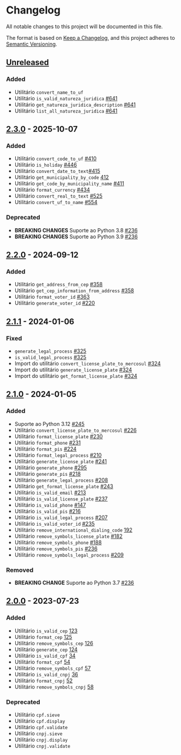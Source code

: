 # Changelog

All notable changes to this project will be documented in this file.

The format is based on [Keep a Changelog](https://keepachangelog.com/en/1.0.0/),
and this project adheres to [Semantic Versioning](https://semver.org/spec/v2.0.0.html).

## [Unreleased]

### Added

- Utilitário `convert_name_to_uf`
- Utilitário `is_valid_natureza_juridica` [#641](https://github.com/brazilian-utils/python/issues/641)
- Utilitário `get_natureza_juridica_description` [#641](https://github.com/brazilian-utils/python/issues/641)
- Utilitário `list_all_natureza_juridica` [#641](https://github.com/brazilian-utils/python/issues/641)

## [2.3.0] - 2025-10-07

### Added

- Utilitário `convert_code_to_uf` [#410](https://github.com/brazilian-utils/brutils-python/pull/410)
- Utilitário `is_holiday` [#446](https://github.com/brazilian-utils/brutils-python/pull/446)
- Utilitário `convert_date_to_text`[#415](https://github.com/brazilian-utils/brutils-python/pull/415)
- Utilitário `get_municipality_by_code` [412](https://github.com/brazilian-utils/brutils-python/pull/412)
- Utilitário `get_code_by_municipality_name` [#411](https://github.com/brazilian-utils/brutils-python/pull/411)
- Utilitário `format_currency` [#434](https://github.com/brazilian-utils/brutils-python/pull/434)
- Utilitário `convert_real_to_text` [#525](https://github.com/brazilian-utils/brutils-python/pull/525)
- Utilitário `convert_uf_to_name` [#554](https://github.com/brazilian-utils/brutils-python/pull/554)

### Deprecated

- **BREAKING CHANGES** Suporte ao Python 3.8 [#236](https://github.com/brazilian-utils/brutils-python/pull/561)
- **BREAKING CHANGES** Suporte ao Python 3.9 [#236](https://github.com/brazilian-utils/brutils-python/pull/561)

## [2.2.0] - 2024-09-12

### Added

- Utilitário `get_address_from_cep` [#358](https://github.com/brazilian-utils/brutils-python/pull/358)
- Utilitário `get_cep_information_from_address` [#358](https://github.com/brazilian-utils/brutils-python/pull/358)
- Utilitário `format_voter_id` [#363](https://github.com/brazilian-utils/brutils-python/pull/363)
- Utilitário `generate_voter_id` [#220](https://github.com/brazilian-utils/brutils-python/pull/220)

## [2.1.1] - 2024-01-06

### Fixed

- `generate_legal_process` [#325](https://github.com/brazilian-utils/brutils-python/pull/325)
- `is_valid_legal_process` [#325](https://github.com/brazilian-utils/brutils-python/pull/325)
- Import do utilitário `convert_license_plate_to_mercosul` [#324](https://github.com/brazilian-utils/brutils-python/pull/324)
- Import do utilitário `generate_license_plate` [#324](https://github.com/brazilian-utils/brutils-python/pull/324)
- Import do utilitário `get_format_license_plate` [#324](https://github.com/brazilian-utils/brutils-python/pull/324)

## [2.1.0] - 2024-01-05

### Added

- Suporte ao Python 3.12 [#245](https://github.com/brazilian-utils/brutils-python/pull/245)
- Utilitário `convert_license_plate_to_mercosul` [#226](https://github.com/brazilian-utils/brutils-python/pull/226)
- Utilitário `format_license_plate` [#230](https://github.com/brazilian-utils/brutils-python/pull/230)
- Utilitário `format_phone` [#231](https://github.com/brazilian-utils/brutils-python/pull/231)
- Utilitário `format_pis` [#224](https://github.com/brazilian-utils/brutils-python/pull/224)
- Utilitário `format_legal_process` [#210](https://github.com/brazilian-utils/brutils-python/pull/210)
- Utilitário `generate_license_plate` [#241](https://github.com/brazilian-utils/brutils-python/pull/241)
- Utilitário `generate_phone` [#295](https://github.com/brazilian-utils/brutils-python/pull/295)
- Utilitário `generate_pis` [#218](https://github.com/brazilian-utils/brutils-python/pull/218)
- Utilitário `generate_legal_process` [#208](https://github.com/brazilian-utils/brutils-python/pull/208)
- Utilitário `get_format_license_plate` [#243](https://github.com/brazilian-utils/brutils-python/pull/243)
- Utilitário `is_valid_email` [#213](https://github.com/brazilian-utils/brutils-python/pull/213)
- Utilitário `is_valid_license_plate` [#237](https://github.com/brazilian-utils/brutils-python/pull/237)
- Utilitário `is_valid_phone` [#147](https://github.com/brazilian-utils/brutils-python/pull/147)
- Utilitário `is_valid_pis` [#216](https://github.com/brazilian-utils/brutils-python/pull/216)
- Utilitário `is_valid_legal_process` [#207](https://github.com/brazilian-utils/brutils-python/pull/207)
- Utilitário `is_valid_voter_id` [#235](https://github.com/brazilian-utils/brutils-python/pull/235)
- Utilitário `remove_international_dialing_code` [192](https://github.com/brazilian-utils/brutils-python/pull/192)
- Utilitário `remove_symbols_license_plate` [#182](https://github.com/brazilian-utils/brutils-python/pull/182)
- Utilitário `remove_symbols_phone` [#188](https://github.com/brazilian-utils/brutils-python/pull/188)
- Utilitário `remove_symbols_pis` [#236](https://github.com/brazilian-utils/brutils-python/pull/236)
- Utilitário `remove_symbols_legal_process` [#209](https://github.com/brazilian-utils/brutils-python/pull/209)

### Removed

- **BREAKING CHANGE** Suporte ao Python 3.7 [#236](https://github.com/brazilian-utils/brutils-python/pull/236)

## [2.0.0] - 2023-07-23

### Added

- Utilitário `is_valid_cep` [123](https://github.com/brazilian-utils/brutils-python/pull/123)
- Utilitário `format_cep` [125](https://github.com/brazilian-utils/brutils-python/pull/125)
- Utilitário `remove_symbols_cep` [126](https://github.com/brazilian-utils/brutils-python/pull/126)
- Utilitário `generate_cep` [124](https://github.com/brazilian-utils/brutils-python/pull/124)
- Utilitário `is_valid_cpf` [34](https://github.com/brazilian-utils/brutils-python/pull/34)
- Utilitário `format_cpf` [54](https://github.com/brazilian-utils/brutils-python/pull/54)
- Utilitário `remove_symbols_cpf` [57](https://github.com/brazilian-utils/brutils-python/pull/57)
- Utilitário `is_valid_cnpj` [36](https://github.com/brazilian-utils/brutils-python/pull/36)
- Utilitário `format_cnpj` [52](https://github.com/brazilian-utils/brutils-python/pull/52)
- Utilitário `remove_symbols_cnpj` [58](https://github.com/brazilian-utils/brutils-python/pull/58)

### Deprecated

- Utilitário `cpf.sieve`
- Utilitário `cpf.display`
- Utilitário `cpf.validate`
- Utilitário `cnpj.sieve`
- Utilitário `cnpj.display`
- Utilitário `cnpj.validate`

[Unreleased]: https://github.com/brazilian-utils/brutils-python/compare/v2.3.0...HEAD
[2.3.0]: https://github.com/brazilian-utils/brutils-python/releases/tag/v2.3.0
[2.2.0]: https://github.com/brazilian-utils/brutils-python/releases/tag/v2.2.0
[2.1.1]: https://github.com/brazilian-utils/brutils-python/releases/tag/v2.1.1
[2.1.0]: https://github.com/brazilian-utils/brutils-python/releases/tag/v2.1.0
[2.0.0]: https://github.com/brazilian-utils/brutils-python/releases/tag/v2.0.0
